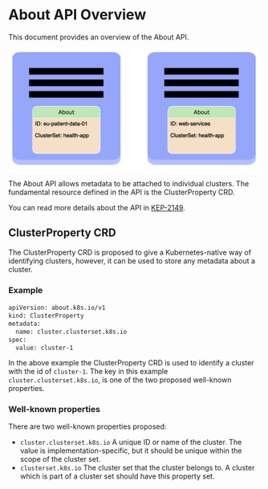 # About API Overview

This document provides an overview of the About API.

![Alt](../images/about-api.png "About API")

The About API allows metadata to be attached to individual clusters. 
The fundamental resource defined in the API is the ClusterProperty CRD.

You can read more details about the API in [KEP-2149](https://github.com/kubernetes/enhancements/tree/master/keps/sig-multicluster/2149-clusterid).

## ClusterProperty CRD

The ClusterProperty CRD is proposed to give a Kubernetes-native way of identifying clusters, however, it can be used to store any metadata about a cluster. 

### Example

```
apiVersion: about.k8s.io/v1
kind: ClusterProperty
metadata:
  name: cluster.clusterset.k8s.io
spec:
  value: cluster-1
```

In the above example the ClusterProperty CRD is used to identify a cluster with the id of `cluster-1`. The key in this example `cluster.clusterset.k8s.io`, is one of the two proposed well-known properties. 

### Well-known properties
There are two well-known properties proposed:

- `cluster.clusterset.k8s.io` A unique ID or name of the cluster. The value is implementation-specific, but it should be unique within the scope of the cluster set.  
- `clusterset.k8s.io` The cluster set that the cluster belongs to. A cluster which is part of a cluster set should have this property set. 

